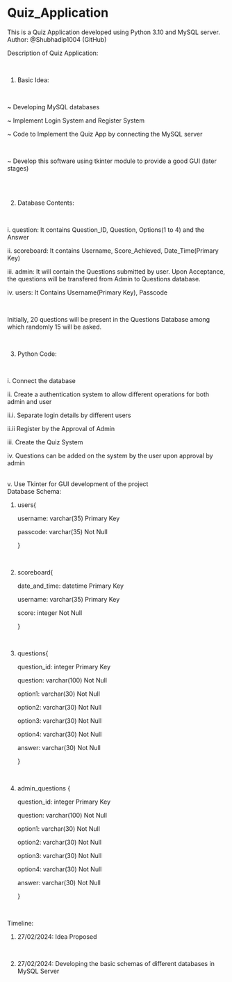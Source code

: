 # Quiz_Application
This is a Quiz Application developed using Python 3.10 and MySQL server.
<br> Author: @Shubhadip1004 (GitHub)

Description of Quiz Application:

<br>

1. Basic Idea:

<br>

~ Developing MySQL databases

~ Implement Login System and Register System

~ Code to Implement the Quiz App by connecting the MySQL server

<br>

~ Develop this software using tkinter module to provide a good GUI (later stages)

<br>

<br>

2. Database Contents:

<br>

 i. question: It contains Question_ID, Question, Options(1 to 4) and the Answer
 
 ii. scoreboard: It contains Username, Score_Achieved, Date_Time(Primary Key)
 
 iii. admin: It will contain the Questions submitted by user. Upon Acceptance, the questions will be transfered from Admin to Questions database.
 
 iv. users: It Contains Username(Primary Key), Passcode

<br>

Initially, 20 questions will be present in the Questions Database among which randomly 15 will be asked.

<br>

3. Python Code:

<br>
   
 i. Connect the database
 
 ii. Create a authentication system to allow different operations for both admin and user
 
   ii.i. Separate login details by different users 
 
   ii.ii Register by the Approval of Admin
 
 iii. Create the Quiz System 
 
 iv. Questions can be added on the system by the user upon approval by admin

 
 <br>
 v. Use Tkinter for GUI development of the project
 
<br>
Database Schema:

<br>

 1. users{
    
	username: varchar(35) Primary Key

	passcode: varchar(35) Not Null

	}
 <br>
 
 2. scoreboard{
    
	date_and_time: datetime Primary Key

  	username: varchar(35) Primary Key
  
  	score: integer Not Null
 
  	}
 <br>
 
 3. questions{
    
	question_id: integer Primary Key

	question: varchar(100) Not Null

	option1: varchar(30) Not Null

	option2: varchar(30) Not Null

	option3: varchar(30) Not Null

	option4: varchar(30) Not Null

	answer: varchar(30) Not Null

	}
  <br>

 4. admin_questions {
    
       question_id: integer Primary Key

       question: varchar(100) Not Null

       option1: varchar(30) Not Null

       option2: varchar(30) Not Null

       option3: varchar(30) Not Null

       option4: varchar(30) Not Null

       answer: varchar(30) Not Null

       }
  
  <br>



Timeline: <br>

1. 27/02/2024: Idea Proposed
  
   <br>
                               
2. 27/02/2024: Developing the basic schemas of different databases in MySQL Server

   <br>


